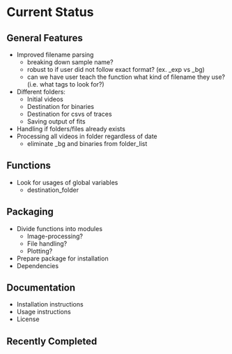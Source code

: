 # Current Status

## General Features
* Improved filename parsing
  * breaking down sample name?
  * robust to if user did not follow exact format? (ex. _exp vs _bg)
  * can we have user teach the function what kind of filename they use? (i.e. what tags to look for?)
* Different folders:
  * Initial videos
  * Destination for binaries
  * Destination for csvs of traces
  * Saving output of fits
* Handling if folders/files already exists
* Processing all videos in folder regardless of date
  * eliminate _bg and binaries from folder_list

## Functions
* Look for usages of global variables
  * destination_folder

## Packaging
* Divide functions into modules
  * Image-processing?
  * File handling?
  * Plotting?
* Prepare package for installation
* Dependencies

## Documentation
* Installation instructions
* Usage instructions
* License

## Recently Completed
